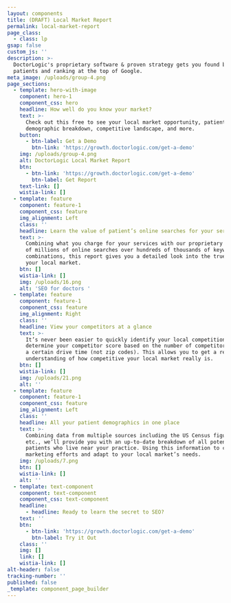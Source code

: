 ```yaml
---
layout: components
title: (DRAFT) Local Market Report
permalink: local-market-report
page_class:
  - class: lp
gsap: false
custom_js: ''
description: >-
  DoctorLogic's proprietary software & proven strategy gets you found by more
  patients and ranking at the top of Google.
meta_image: /uploads/group-4.png
page_sections:
  - template: hero-with-image
    component: hero-1
    component_css: hero
    headline: How well do you know your market?
    text: >-
      Check out this free to see your local market opportunity, patient
      demographic breakdown, competitive landscape, and more.
    button:
      - btn-label: Get a Demo
        btn-link: 'https://growth.doctorlogic.com/get-a-demo'
    img: /uploads/group-4.png
    alt: DoctorLogic Local Market Report
    btn:
      - btn-link: 'https://growth.doctorlogic.com/get-a-demo'
        btn-label: Get Report
    text-link: []
    wistia-link: []
  - template: feature
    component: feature-1
    component_css: feature
    img_alignment: Left
    class: ''
    headline: Learn the value of patient’s online searches for your services
    text: >-
      Combining what you charge for your services with our proprietary database
      of millions of online searches over hundreds of thousands of keyword
      combinations, this report gives you a detailed look into the true value of
      your local market. 
    btn: []
    wistia-link: []
    img: /uploads/16.png
    alt: 'SEO for doctors '
  - template: feature
    component: feature-1
    component_css: feature
    img_alignment: Right
    class: ''
    headline: View your competitors at a glance
    text: >-
      It’s never been easier to quickly identify your local competition. We
      determine your competitor score based on the number of competitors within
      a certain drive time (not zip codes). This allows you to get a real
      understanding of how competitive your local market really is.
    btn: []
    wistia-link: []
    img: /uploads/21.png
    alt: ''
  - template: feature
    component: feature-1
    component_css: feature
    img_alignment: Left
    class: ''
    headline: All your patient demographics in one place
    text: >-
      Combining data from multiple sources including the US Census figures,
      etc., we’ll provide you with an up-to-date breakdown of all potential
      patients who live near your practice. Using this information to cater your
      marketing efforts and adapt to your local market’s needs.
    img: /uploads/7.png
    btn: []
    wistia-link: []
    alt: ''
  - template: text-component
    component: text-component
    component_css: text-component
    headline:
      - headline: Ready to learn the secret to SEO?
    text: ''
    btn:
      - btn-link: 'https://growth.doctorlogic.com/get-a-demo'
        btn-label: Try it Out
    class: ''
    img: []
    link: []
    wistia-link: []
alt-header: false
tracking-number: ''
published: false
_template: component_page_builder
---
```


